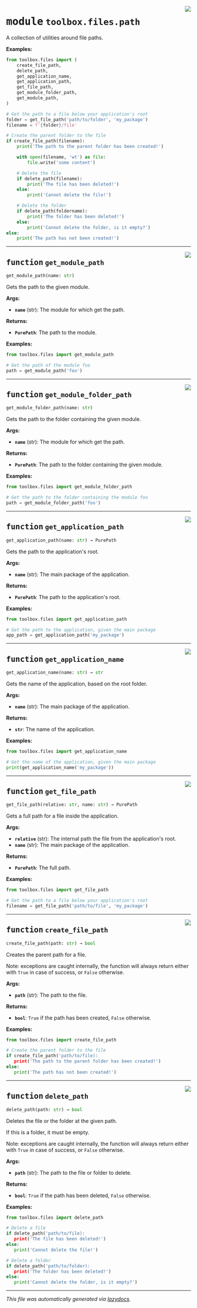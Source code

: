 <!-- markdownlint-disable -->

<a href="../toolbox/files/path.py#L0"><img align="right" style="float:right;" src="https://img.shields.io/badge/-source-cccccc?style=flat-square"></a>

# <kbd>module</kbd> `toolbox.files.path`
A collection of utilities around file paths. 



**Examples:**
 ```python
from toolbox.files import (
     create_file_path,
     delete_path,
     get_application_name,
     get_application_path,
     get_file_path,
     get_module_folder_path,
     get_module_path,
)

# Get the path to a file below your application's root
folder = get_file_path('path/to/folder', 'my_package')
filename = f'{folder}/file'

# Create the parent folder to the file
if create_file_path(filename):
     print('The path to the parent folder has been created!')

     with open(filename, 'wt') as file:
         file.write('some content')

     # Delete the file
     if delete_path(filename):
         print('The file has been deleted!')
     else:
         print('Cannot delete the file!')

     # Delete the folder
     if delete_path(foldername):
         print('The folder has been deleted!')
     else:
         print('Cannot delete the folder, is it empty?')
else:
     print('The path has not been created!')
``` 


---

<a href="../toolbox/files/path.py#L46"><img align="right" style="float:right;" src="https://img.shields.io/badge/-source-cccccc?style=flat-square"></a>

## <kbd>function</kbd> `get_module_path`

```python
get_module_path(name: str)
```

Gets the path to the given module. 



**Args:**
 
 - <b>`name`</b> (str):  The module for which get the path. 



**Returns:**
 
 - <b>`PurePath`</b>:  The path to the module. 



**Examples:**
 ```python
from toolbox.files import get_module_path

# Get the path of the module foo
path = get_module_path('foo')
``` 


---

<a href="../toolbox/files/path.py#L69"><img align="right" style="float:right;" src="https://img.shields.io/badge/-source-cccccc?style=flat-square"></a>

## <kbd>function</kbd> `get_module_folder_path`

```python
get_module_folder_path(name: str)
```

Gets the path to the folder containing the given module. 



**Args:**
 
 - <b>`name`</b> (str):  The module for which get the path. 



**Returns:**
 
 - <b>`PurePath`</b>:  The path to the folder containing the given module. 



**Examples:**
 ```python
from toolbox.files import get_module_folder_path

# Get the path to the folder containing the module foo
path = get_module_folder_path('foo')
``` 


---

<a href="../toolbox/files/path.py#L89"><img align="right" style="float:right;" src="https://img.shields.io/badge/-source-cccccc?style=flat-square"></a>

## <kbd>function</kbd> `get_application_path`

```python
get_application_path(name: str) → PurePath
```

Gets the path to the application's root. 



**Args:**
 
 - <b>`name`</b> (str):  The main package of the application. 



**Returns:**
 
 - <b>`PurePath`</b>:  The path to the application's root. 



**Examples:**
 ```python
from toolbox.files import get_application_path

# Get the path to the application, given the main package
app_path = get_application_path('my_package')
``` 


---

<a href="../toolbox/files/path.py#L109"><img align="right" style="float:right;" src="https://img.shields.io/badge/-source-cccccc?style=flat-square"></a>

## <kbd>function</kbd> `get_application_name`

```python
get_application_name(name: str) → str
```

Gets the name of the application, based on the root folder. 



**Args:**
 
 - <b>`name`</b> (str):  The main package of the application. 



**Returns:**
 
 - <b>`str`</b>:  The name of the application. 



**Examples:**
 ```python
from toolbox.files import get_application_name

# Get the name of the application, given the main package
print(get_application_name('my_package'))
``` 


---

<a href="../toolbox/files/path.py#L129"><img align="right" style="float:right;" src="https://img.shields.io/badge/-source-cccccc?style=flat-square"></a>

## <kbd>function</kbd> `get_file_path`

```python
get_file_path(relative: str, name: str) → PurePath
```

Gets a full path for a file inside the application. 



**Args:**
 
 - <b>`relative`</b> (str):  The internal path the file from the application's root. 
 - <b>`name`</b> (str):  The main package of the application. 



**Returns:**
 
 - <b>`PurePath`</b>:  The full path. 



**Examples:**
 ```python
from toolbox.files import get_file_path

# Get the path to a file below your application's root
filename = get_file_path('path/to/file', 'my_package')
``` 


---

<a href="../toolbox/files/path.py#L150"><img align="right" style="float:right;" src="https://img.shields.io/badge/-source-cccccc?style=flat-square"></a>

## <kbd>function</kbd> `create_file_path`

```python
create_file_path(path: str) → bool
```

Creates the parent path for a file. 

Note: exceptions are caught internally, the function will always return either with `True` in case of success, or `False` otherwise. 



**Args:**
 
 - <b>`path`</b> (str):  The path to the file. 



**Returns:**
 
 - <b>`bool`</b>:  `True` if the path has been created, `False` otherwise. 



**Examples:**
 ```python
from toolbox.files import create_file_path

# Create the parent folder to the file
if create_file_path('path/to/file):
    print('The path to the parent folder has been created!')
else:
    print('The path has not been created!')
``` 


---

<a href="../toolbox/files/path.py#L185"><img align="right" style="float:right;" src="https://img.shields.io/badge/-source-cccccc?style=flat-square"></a>

## <kbd>function</kbd> `delete_path`

```python
delete_path(path: str) → bool
```

Deletes the file or the folder at the given path. 

If this is a folder, it must be empty. 

Note: exceptions are caught internally, the function will always return either with `True` in case of success, or `False` otherwise. 



**Args:**
 
 - <b>`path`</b> (str):  The path to the file or folder to delete. 



**Returns:**
 
 - <b>`bool`</b>:  `True` if the path has been deleted, `False` otherwise. 



**Examples:**
 ```python
from toolbox.files import delete_path

# Delete a file
if delete_path('path/to/file):
    print('The file has been deleted!')
else:
    print('Cannot delete the file!')

# Delete a folder
if delete_path('path/to/folder):
    print('The folder has been deleted!')
else:
    print('Cannot delete the folder, is it empty?')
``` 




---

_This file was automatically generated via [lazydocs](https://github.com/ml-tooling/lazydocs)._
